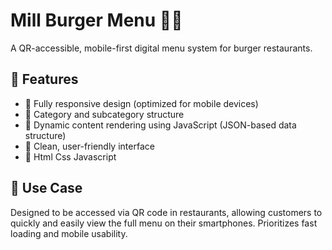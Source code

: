 # Mill Burger Menu 📲🍔

A QR-accessible, mobile-first digital menu system for burger restaurants.

## 🎯 Features
- 📱 Fully responsive design (optimized for mobile devices)
- 🍔 Category and subcategory structure
- 🧠 Dynamic content rendering using JavaScript (JSON-based data structure)
- 🎨 Clean, user-friendly interface
- 🧪 Html Css Javascript

## 🧪 Use Case
Designed to be accessed via QR code in restaurants, allowing customers to quickly and easily view the full menu on their smartphones. Prioritizes fast loading and mobile usability.

